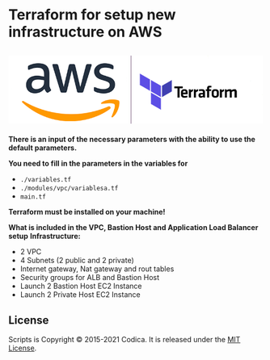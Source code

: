 # Terraform for setup new infrastructure on AWS

![](./terraform-aws.png)
---

**There is an input of the necessary parameters with the ability to use the default parameters.**

**You need to fill in the parameters in the variables for**
* `./variables.tf`
* `./modules/vpc/variablesa.tf`
* `main.tf`

**Terraform must be installed on your machine!**

**What is included in the VPC, Bastion Host and Application Load Balancer setup**
**Infrastructure:**
* 2 VPC
* 4 Subnets (2 public and 2 private)
* Internet gateway, Nat gateway and rout tables
* Security groups for ALB and Bastion Host
* Launch 2 Bastion Host EC2 Instance
* Launch 2 Private Host EC2 Instance

## License
Scripts is Copyright © 2015-2021 Codica. It is released under the [MIT License](https://opensource.org/licenses/MIT).
